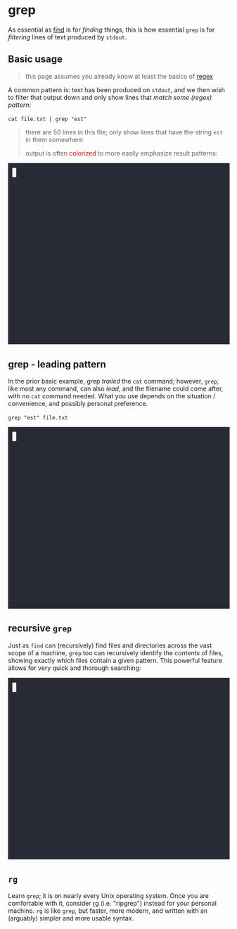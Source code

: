 # grep

As essential as [find](find.md) is for *finding* things, this is how essential `grep` is for *filtering* lines of text produced by `stdout`.

## Basic usage

> this page assumes you already know at least the basics of [regex](regex.md)

A common pattern is: text has been produced on `stdout`, and we then wish to filter that output down and only show lines that *match some (regex) pattern*:

`cat file.txt | grep "est"`

> there are 50 lines in this file; only show lines that have the string `est` in them somewhere
>
> output is often <span style="color: red">colorized</span> to more easily emphasize result patterns:

![grep-basics](../assets/grep-basics.gif)

## grep - leading pattern

In the prior basic example, grep *trailed* the `cat` command; however, `grep`, like most any command, can also *lead*, and the filename could come after, with no `cat` command needed. What you use depends on the situation / convenience, and possibly personal preference.

`grep "est" file.txt`

![grep-basics-leading-version](../assets/grep-basics-leading-version.gif)

## recursive `grep`

Just as `find` can (recursively) find files and directories across the vast scope of a machine, `grep` too can recursively identify the *contents* of files, showing exactly which files contain a given pattern. This powerful feature allows for very quick and thorough searching:

![grep-recursive](../assets/grep-recursive.gif)

## `rg`

Learn `grep`; it is on nearly every Unix operating system. Once you are comfortable with it, consider [rg](ripgrep.md) (i.e. "ripgrep") instead for your personal machine. `rg` is like `grep`, but faster, more modern, and written with an (arguably) simpler and more usable syntax.